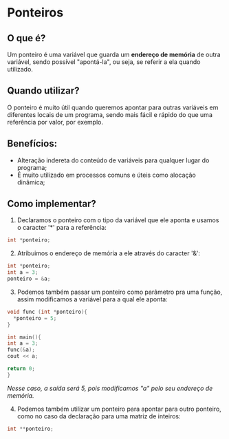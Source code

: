 # Ponteiros
## O que é?
  Um ponteiro é uma variável que guarda um **endereço de memória** de outra variável, sendo possível "apontá-la", ou seja, se referir a   ela quando utilizado. 
  
 ## Quando utilizar?
  O ponteiro é muito útil quando queremos apontar para outras variáveis em diferentes locais de um programa, sendo mais fácil e rápido do que uma referência por valor, por exemplo.
  
## Benefícios:
- Alteração indereta do conteúdo de variáveis para qualquer lugar do programa;
- É muito utilizado em processos comuns e úteis como alocação dinâmica;

## Como implementar?
 1. Declaramos o ponteiro com o tipo da variável que ele aponta e usamos o caracter '*' para a referência:
 ```c++
 int *ponteiro;
```
2. Atribuimos o endereço de memória a ele através do caracter '&':
```c++
int *ponteiro;
int a = 3;
ponteiro = &a;
```
3. Podemos também passar um ponteiro como parâmetro pra uma função, assim modificamos a variável para a qual ele aponta:
```c++
void func (int *ponteiro){ 
  *ponteiro = 5;
}

int main(){ 
int a = 3;
func(&a);
cout << a;

return 0;
}
```
*Nesse caso, a saída será 5, pois modificamos "a" pelo seu endereço de memória.*

4. Podemos também utilizar um ponteiro para apontar para outro ponteiro, como no caso da declaração para uma matriz de inteiros:
```c++
int **ponteiro;
```
